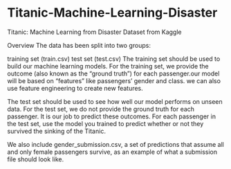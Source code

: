 # Titanic-Machine-Learning-Disaster

Titanic: Machine Learning from Disaster Dataset from Kaggle

Overview The data has been split into two groups:

training set (train.csv) test set (test.csv) The training set should be used to build our machine learning models. For the training set, we provide the outcome (also known as the “ground truth”) for each passenger.our model will be based on “features” like passengers’ gender and class. we can also use feature engineering to create new features.

The test set should be used to see how well our model performs on unseen data. For the test set, we do not provide the ground truth for each passenger. It is our job to predict these outcomes. For each passenger in the test set, use the model you trained to predict whether or not they survived the sinking of the Titanic.

We also include gender_submission.csv, a set of predictions that assume all and only female passengers survive, as an example of what a submission file should look like.
